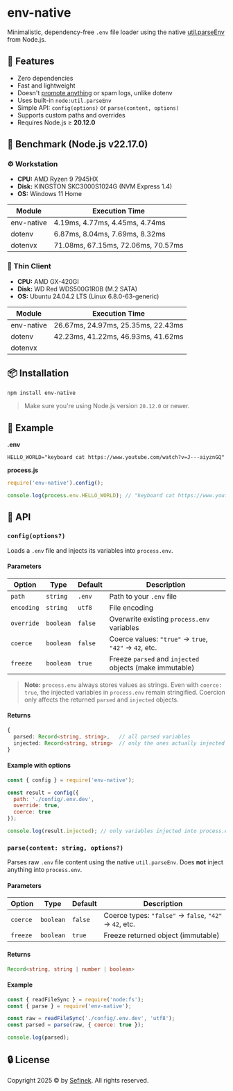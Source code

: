 # env-native
Minimalistic, dependency-free `.env` file loader using the native [util.parseEnv](https://nodejs.org/api/util.html#utilparseenvcontent) from Node.js.


## 🚀 Features
- Zero dependencies
- Fast and lightweight
- Doesn't [promote anything](https://github.com/motdotla/dotenv/issues/876) or spam logs, unlike dotenv
- Uses built-in `node:util.parseEnv`
- Simple API: `config(options)` or `parse(content, options)`
- Supports custom paths and overrides
- Requires Node.js ≥ **20.12.0**


## 🧪 Benchmark (Node.js v22.17.0)
### ⚙️ Workstation
- **CPU:** AMD Ryzen 9 7945HX
- **Disk:** KINGSTON SKC3000S1024G (NVM Express 1.4)
- **OS:** Windows 11 Home

| Module     | Execution Time                     |
|------------|------------------------------------|
| env-native | 4.19ms, 4.77ms, 4.45ms, 4.74ms     |
| dotenv     | 6.87ms, 8.04ms, 7.69ms, 8.32ms     |
| dotenvx    | 71.08ms, 67.15ms, 72.06ms, 70.57ms |

### 🧱 Thin Client
- **CPU:** AMD GX-420GI
- **Disk:** WD Red WDS500G1R0B (M.2 SATA)
- **OS:** Ubuntu 24.04.2 LTS (Linux 6.8.0-63-generic)

| Module     | Execution Time                     |
|------------|------------------------------------|
| env-native | 26.67ms, 24.97ms, 25.35ms, 22.43ms |
| dotenv     | 42.23ms, 41.22ms, 46.93ms, 41.62ms |
| dotenvx    |                                    |


## 📦 Installation
```bash
npm install env-native
```

> Make sure you're using Node.js version `20.12.0` or newer.


## 🧪 Example
**.env**
```env
HELLO_WORLD="keyboard cat https://www.youtube.com/watch?v=J---aiyznGQ"
```

**process.js**
```js
require('env-native').config();

console.log(process.env.HELLO_WORLD); // "keyboard cat https://www.youtube.com/watch?v=J---aiyznGQ"
```


## 🧩 API
### `config(options?)`
Loads a `.env` file and injects its variables into `process.env`.

#### Parameters
| Option     | Type      | Default | Description                                             |
|------------|-----------|---------|---------------------------------------------------------|
| `path`     | `string`  | `.env`  | Path to your `.env` file                                |
| `encoding` | `string`  | `utf8`  | File encoding                                           |
| `override` | `boolean` | `false` | Overwrite existing `process.env` variables              |
| `coerce`   | `boolean` | `false` | Coerce values: `"true"` → `true`, `"42"` → `42`, etc.   |
| `freeze`   | `boolean` | `true`  | Freeze `parsed` and `injected` objects (make immutable) |

> **Note:** `process.env` always stores values as strings. Even with `coerce: true`, the injected variables in `process.env` remain stringified. Coercion only affects the returned `parsed` and `injected` objects.

#### Returns
```ts
{
  parsed: Record<string, string>,   // all parsed variables
  injected: Record<string, string>  // only the ones actually injected
}
```

#### Example with options
```js
const { config } = require('env-native');

const result = config({
  path: './config/.env.dev',
  override: true,
  coerce: true
});

console.log(result.injected); // only variables injected into process.env
```

### `parse(content: string, options?)`
Parses raw `.env` file content using the native `util.parseEnv`. Does **not** inject anything into `process.env`.

#### Parameters
| Option    | Type      | Default | Description                                              |
|-----------|-----------|---------|----------------------------------------------------------|
| `coerce`  | `boolean` | `false` | Coerce types: `"false"` → `false`, `"42"` → `42`, etc.   |
| `freeze`  | `boolean` | `true`  | Freeze returned object (immutable)                       |

#### Returns
```ts
Record<string, string | number | boolean>
```

#### Example
```js
const { readFileSync } = require('node:fs');
const { parse } = require('env-native');

const raw = readFileSync('./config/.env.dev', 'utf8');
const parsed = parse(raw, { coerce: true });

console.log(parsed);
```


## 🔒 License
Copyright 2025 © by [Sefinek](https://sefinek.net). All rights reserved.